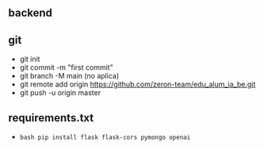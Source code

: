 ## backend

## git

- git init
- git commit -m "first commit"
- git branch -M main (no aplica)
- git remote add origin https://github.com/zeron-team/edu_alum_ia_be.git
- git push -u origin master

## requirements.txt
- ```bash pip install flask flask-cors pymongo openai ```